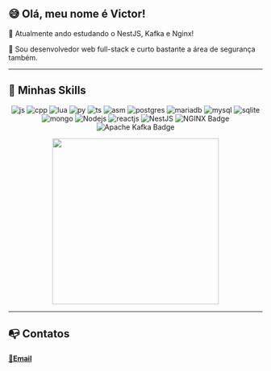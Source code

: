 

## 😅 Olá, meu nome é <strong>Victor!</strong>


🔭 Atualmente ando estudando o NestJS, Kafka e Nginx!

💬 Sou desenvolvedor web full-stack e curto bastante a área de segurança também.

----

## 🚀 Minhas Skills

<div align="center">
  
  ![js](https://img.shields.io/badge/JavaScript-323330?style=for-the-badge&logo=javascript&logoColor=F7DF1E)
  ![cpp](https://img.shields.io/badge/C%2B%2B-00599C?style=for-the-badge&logo=c%2B%2B&logoColor=white)
  ![lua](https://img.shields.io/badge/Lua-2C2D72?style=for-the-badge&logo=lua&logoColor=white)
  ![py](https://img.shields.io/badge/Python-FFD43B?style=for-the-badge&logo=python&logoColor=white)
  ![ts](https://img.shields.io/badge/TypeScript-007ACC?style=for-the-badge&logo=typescript&logoColor=white)
  ![asm](https://img.shields.io/badge/AssemblyScript-007AAC.svg?style=for-the-badge&logo=AssemblyScript&logoColor=white)
  ![postgres](https://img.shields.io/badge/PostgreSQL-316192?style=for-the-badge&logo=postgresql&logoColor=white)
  ![mariadb](https://img.shields.io/badge/MariaDB-003545?style=for-the-badge&logo=mariadb&logoColor=white)
  ![mysql](https://img.shields.io/badge/MySQL-005C84?style=for-the-badge&logo=mysql&logoColor=white)
  ![sqlite](https://img.shields.io/badge/SQLite-07405E?style=for-the-badge&logo=sqlite&logoColor=white)
  ![mongo](https://img.shields.io/badge/MongoDB-4EA94B?style=for-the-badge&logo=mongodb&logoColor=white)
  ![Nodejs](https://img.shields.io/badge/Node.js-339933?style=for-the-badge&logo=nodedotjs&logoColor=white)
  ![reactjs](https://img.shields.io/badge/React-20232A?style=for-the-badge&logo=react&logoColor=61DAFB)
  ![NestJS](https://img.shields.io/badge/nestjs-%23E0234E.svg?style=for-the-badge&logo=nestjs&logoColor=white)
  ![NGINX Badge](https://img.shields.io/badge/NGINX-009639?logo=nginx&logoColor=fff&style=for-the-badge)
  ![Apache Kafka Badge](https://img.shields.io/badge/Apache%20Kafka-231F20?logo=apachekafka&logoColor=fff&style=for-the-badge)
  
  <img width="330px" src="https://github-readme-stats.vercel.app/api/top-langs/?username=victor-0x29a&layout=compact&langs_count=10&theme=vision-friendly-dark&hide=html,handlebars,css,ejs,javascript&hide_title=true"/>


</div>

---

## 📭 Contatos 


#### [📧Email](mailto:cartoonbr495@gmail.com)

